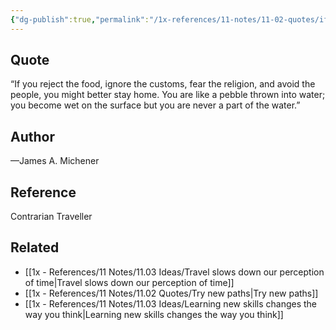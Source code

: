 ```yaml
---
{"dg-publish":true,"permalink":"/1x-references/11-notes/11-02-quotes/if-you-reject-the-food-ignore-the-customs-fear-the-religion-and-avoid-the-people-you-might-better-stay-home-james-a-michener/","title":"If you reject the food, ignore the customs, fear the religion, and avoid the people, you might better stay home - James A Michener","created":"2025-06-25T09:35:20.679+03:00","updated":"2025-06-26T16:05:35.087+03:00"}
---
```



## Quote
“If you reject the food, ignore the customs, fear the religion, and avoid the people, you might better stay home. You are like a pebble thrown into water; you become wet on the surface but you are never a part of the water.”

## Author
—James A. Michener

## Reference
Contrarian Traveller

## Related
- [[1x - References/11 Notes/11.03 Ideas/Travel slows down our perception of time\|Travel slows down our perception of time]]
- [[1x - References/11 Notes/11.02 Quotes/Try new paths\|Try new paths]]
- [[1x - References/11 Notes/11.03 Ideas/Learning new skills changes the way you think\|Learning new skills changes the way you think]]